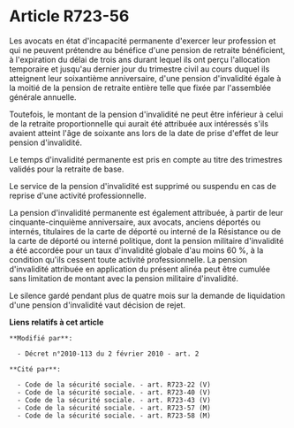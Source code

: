 # Article R723-56

Les avocats en état d'incapacité permanente d'exercer leur profession et qui ne peuvent prétendre au bénéfice d'une pension
de retraite bénéficient, à l'expiration du délai de trois ans durant lequel ils ont perçu l'allocation temporaire         et
jusqu'au dernier jour du trimestre civil au cours duquel ils atteignent leur soixantième anniversaire, d'une pension
d'invalidité égale à la moitié de la pension de retraite entière telle que fixée par l'assemblée générale annuelle. 

Toutefois, le montant de la pension d'invalidité ne peut être inférieur à celui de la retraite proportionnelle qui aurait été
attribuée aux intéressés s'ils avaient atteint l'âge de soixante ans lors de la date de prise d'effet de leur pension
d'invalidité. 

Le temps d'invalidité permanente est pris en compte au titre des trimestres validés pour la retraite de base. 

Le service de la pension d'invalidité est supprimé ou suspendu en cas de reprise d'une activité professionnelle. 

La pension d'invalidité permanente est également attribuée, à partir de leur cinquante-cinquième anniversaire, aux avocats,
anciens déportés ou internés, titulaires de la carte de déporté ou interné de la Résistance ou de la carte de déporté ou
interné politique, dont la pension militaire d'invalidité a été accordée pour un taux d'invalidité globale d'au moins 60 %, à
la condition qu'ils cessent toute activité professionnelle. La pension d'invalidité attribuée en application du présent
alinéa peut être cumulée sans limitation de montant avec la pension militaire d'invalidité. 

Le silence gardé pendant plus de quatre mois sur la demande de liquidation d'une pension d'invalidité vaut décision de rejet.

**Liens relatifs à cet article**

	**Modifié par**:

	  - Décret n°2010-113 du 2 février 2010 - art. 2

	**Cité par**:

	  - Code de la sécurité sociale. - art. R723-22 (V)
	  - Code de la sécurité sociale. - art. R723-40 (V)
	  - Code de la sécurité sociale. - art. R723-43 (V)
	  - Code de la sécurité sociale. - art. R723-57 (M)
	  - Code de la sécurité sociale. - art. R723-58 (M)
